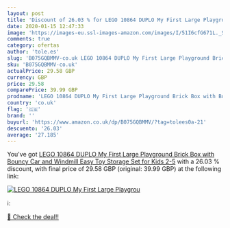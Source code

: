 ```yaml
---
layout: post
title: 'Discount of 26.03 % for LEGO 10864 DUPLO My First Large Playgrou'
date: 2020-01-15 12:47:33
image: 'https://images-eu.ssl-images-amazon.com/images/I/51I6cfG671L._SL400_.jpg'
comments: true
category: ofertas
author: 'tole.es'
slug: 'B075GQBMMV-co.uk LEGO 10864 DUPLO My First Large Playground Brick Box...'
sku: 'B075GQBMMV-co.uk'
actualPrice: 29.58 GBP
currency: GBP
price: 29.58
comparePrice: 39.99 GBP
prodname: 'LEGO 10864 DUPLO My First Large Playground Brick Box with Bouncy Car and Windmill  Easy Toy Storage Set for Kids 2-5'
country: 'co.uk'
flag: '🇬🇧'
brand: ''
buyurl: 'https://www.amazon.co.uk/dp/B075GQBMMV/?tag=tolees0a-21'
descuento: '26.03'
average: '27.185'
---
```


You've got [LEGO 10864 DUPLO My First Large Playground Brick Box with Bouncy Car and Windmill  Easy Toy Storage Set for Kids 2-5](https://www.amazon.co.uk/dp/B075GQBMMV/?tag=tolees0a-21) with a  26.03 % discount, with final price of 29.58 GBP (original: 39.99 GBP) at the following link:

[![LEGO 10864 DUPLO My First Large Playgrou](https://images-eu.ssl-images-amazon.com/images/I/51I6cfG671L._SL400_.jpg)](https://www.amazon.co.uk/dp/B075GQBMMV/?tag=tolees0a-21)

ℹ️:


[🛒 Check the deal!!](https://www.amazon.co.uk/dp/B075GQBMMV/?tag=tolees0a-21)
